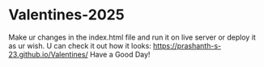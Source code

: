 ﻿# Valentines-2025
 Make ur changes in the index.html file and run it on live server or deploy it as ur wish.
 U can check it out how it looks:
 https://prashanth-s-23.github.io/Valentines/
Have a Good Day!
